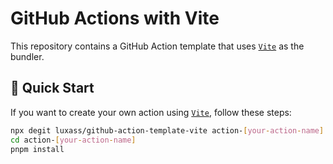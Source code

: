 # GitHub Actions with Vite

This repository contains a GitHub Action template that uses [`Vite`](https://vitejs.dev) as the bundler.

## 🚀 Quick Start

If you want to create your own action using [`Vite`](https://vitejs.dev), follow these steps:

```bash
npx degit luxass/github-action-template-vite action-[your-action-name]
cd action-[your-action-name]
pnpm install
```
